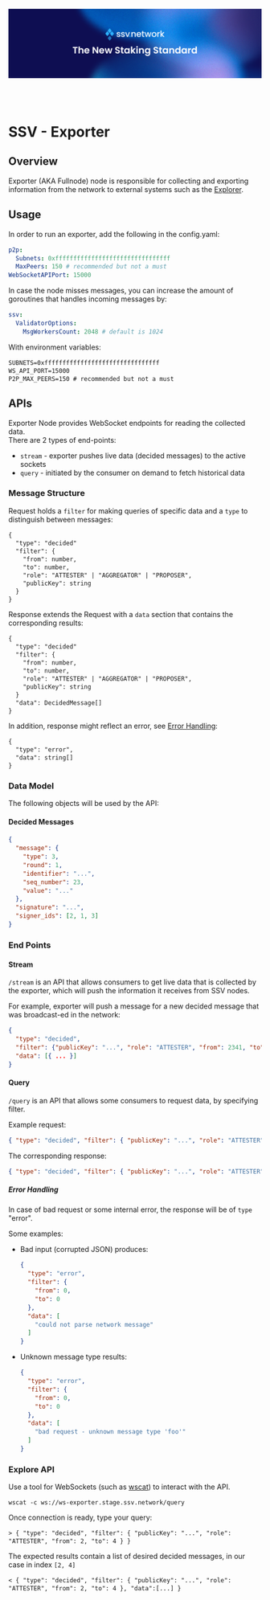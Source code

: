 [<img src="../docs/resources/ssv_header_image.png" >](https://www.ssv.network/)

<br>
<br>

# SSV - Exporter

## Overview

Exporter (AKA Fullnode) node is responsible for collecting and exporting information from the network to external systems such as the [Explorer](https://explorer.shifu.ssv.network/).

## Usage

In order to run an exporter, add the following in the config.yaml:
```yaml
p2p:
  Subnets: 0xffffffffffffffffffffffffffffffff
  MaxPeers: 150 # recommended but not a must
WebSocketAPIPort: 15000
```

In case the node misses messages, you can increase the amount of goroutines that handles incoming messages by:

```yaml
ssv:
  ValidatorOptions:
    MsgWorkersCount: 2048 # default is 1024
```

With environment variables:
```dotenv
SUBNETS=0xffffffffffffffffffffffffffffffff
WS_API_PORT=15000
P2P_MAX_PEERS=150 # recommended but not a must
```

## APIs

Exporter Node provides WebSocket endpoints for reading the collected data. \
There are 2 types of end-points:

- `stream` - exporter pushes live data (decided messages) to the active sockets
- `query` - initiated by the consumer on demand to fetch historical data

### Message Structure

Request holds a `filter` for making queries of specific data 
and a `type` to distinguish between messages:
```
{
  "type": "decided"
  "filter": {
    "from": number,
    "to": number,
    "role": "ATTESTER" | "AGGREGATOR" | "PROPOSER",
    "publicKey": string
  }
}
```

Response extends the Request with a `data` section that contains the corresponding results:
```
{
  "type": "decided"
  "filter": {
    "from": number,
    "to": number,
    "role": "ATTESTER" | "AGGREGATOR" | "PROPOSER",
    "publicKey": string
  }
  "data": DecidedMessage[]
}
```

In addition, response might reflect an error, see [Error Handling](#error-handling):
```
{
  "type": "error",
  "data": string[]
}
```

### Data Model

The following objects will be used by the API:

#### Decided Messages

  ```json
  {
    "message": {
      "type": 3,
      "round": 1,
      "identifier": "...",
      "seq_number": 23,
      "value": "..."
    },
    "signature": "...",
    "signer_ids": [2, 1, 3]
  }
  ```

### End Points

#### Stream

`/stream` is an API that allows consumers to get live data that is collected by the exporter, which will push the information it receives from SSV nodes.

For example, exporter will push a message for a new decided message that was broadcast-ed in the network:
```json
{
  "type": "decided",
  "filter": {"publicKey": "...", "role": "ATTESTER", "from": 2341, "to": 2341 },
  "data": [{ ... }]
}
```

#### Query

`/query` is an API that allows some consumers to request data, by specifying filter.

Example request:
```json
{ "type": "decided", "filter": { "publicKey": "...", "role": "ATTESTER", "from": 2, "to": 4 } }
```

The corresponding response:
```json
{ "type": "decided", "filter": { "publicKey": "...", "role": "ATTESTER", "from": 2, "to": 4 }, "data":[...] }
```

##### Error Handling

In case of bad request or some internal error, the response will be of `type` "error".

Some examples:

- Bad input (corrupted JSON) produces:
  ```json
  {
    "type": "error",
    "filter": {
      "from": 0,
      "to": 0
    },
    "data": [
      "could not parse network message"
    ]
  }
  ```
- Unknown message type results:
  ```json
  {
    "type": "error",
    "filter": {
      "from": 0,
      "to": 0
    },
    "data": [
      "bad request - unknown message type 'foo'"
    ]
  }
  ```


### Explore API

Use a tool for WebSockets (such as [wscat](https://www.npmjs.com/package/wscat)) to interact with the API.

```shell
wscat -c ws://ws-exporter.stage.ssv.network/query
```

Once connection is ready, type your query:

```shell
> { "type": "decided", "filter": { "publicKey": "...", "role": "ATTESTER", "from": 2, "to": 4 } }
```

The expected results contain a list of desired decided messages, in our case in index `[2, 4]`
```shell
< { "type": "decided", "filter": { "publicKey": "...", "role": "ATTESTER", "from": 2, "to": 4 }, "data":[...] }
```

